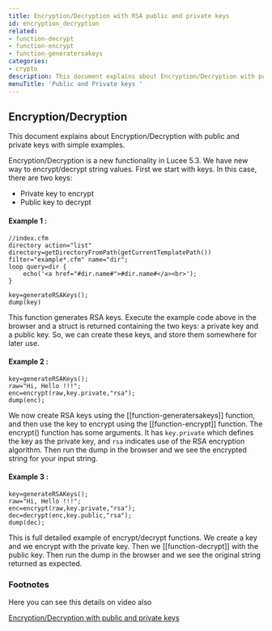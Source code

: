 ```yaml
---
title: Encryption/Decryption with RSA public and private keys
id: encryption_decryption
related:
- function-decrypt
- function-encrypt
- function-generatersakeys
categories:
- crypto
description: This document explains about Encryption/Decryption with public and private keys with simple examples.
menuTitle: 'Public and Private keys '
---
```


## Encryption/Decryption ##

This document explains about Encryption/Decryption with public and private keys with simple examples.

Encryption/Decryption is a new functionality in Lucee 5.3. We have new way to encrypt/decrypt string values. First we start with keys. In this case, there are two keys:

* Private key to encrypt 
* Public key to decrypt

#### Example 1 : ####

```luceescript
//index.cfm
directory action="list" directory=getDirectoryFromPath(getCurrentTemplatePath()) filter="example*.cfm" name="dir";
loop query=dir {
	echo('<a href="#dir.name#">#dir.name#</a><br>');
}
```

```luceescript
key=generateRSAKeys();
dump(key)
```

This function generates RSA keys. Execute the example code above in the browser and a struct is returned containing the two keys: a private key and a public key. So, we can create these keys, and store them somewhere for later use.

#### Example 2 : ####
	
```luceescript
key=generateRSAKeys();
raw="Hi, Hello !!!";
enc=encrypt(raw,key.private,"rsa");
dump(enc);
```

We now create RSA keys using the [[function-generatersakeys]] function, and then use the key to encrypt using the [[function-encrypt]] function. The encrypt() function has some arguments. It has ``key.private`` which defines the key as the private key, and ``rsa`` indicates use of the RSA encryption algorithm. Then run the dump in the browser and we see the encrypted string for your input string.

#### Example 3 : ####

```luceescript
key=generateRSAKeys();
raw="Hi, Hello !!!";
enc=encrypt(raw,key.private,"rsa");
dec=decrypt(enc,key.public,"rsa");
dump(dec);
```

This is full detailed example of encrypt/decrypt functions. We create a key and we encrypt with the private key. Then we [[function-decrypt]] with the public key.  Then run the dump in the browser and we see the original string returned as expected.

### Footnotes ###

Here you can see this details on video also

[Encryption/Decryption with public and private keys](https://www.youtube.com/watch?v=2fgfq-3nWfk)
